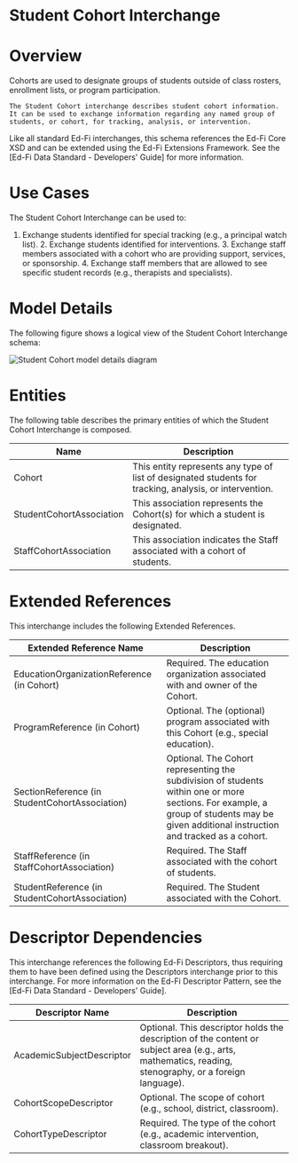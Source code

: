 # Student Cohort Interchange

# Overview

Cohorts are used to designate groups of students outside of class rosters, enrollment lists, or program participation.

    The Student Cohort interchange describes student cohort information. It can be used to exchange information regarding any named group of students, or cohort, for tracking, analysis, or intervention.



Like all standard Ed-Fi interchanges, this schema references the Ed-Fi Core XSD and can be extended using the Ed-Fi Extensions Framework. See the [Ed-Fi Data Standard - Developers' Guide] for more information.


# Use Cases

The Student Cohort Interchange can be used to:  

1. Exchange students identified for special tracking (e.g., a principal watch list).
    2. Exchange students identified for interventions.
    3. Exchange staff members associated with a cohort who are providing support, services, or sponsorship.
    4. Exchange staff members that are allowed to see specific student records (e.g., therapists and specialists).


# Model Details

The following figure shows a logical view of the Student Cohort Interchange schema:  

![Student Cohort model details diagram](img/InterchangeStudentCohort-interchange-brief.png)


# Entities

The following table describes the primary entities of which the Student Cohort Interchange is composed.  

| Name | Description |
|----------|-----------------|
| Cohort | This entity represents any type of list of designated students for tracking, analysis, or intervention. |
| StudentCohortAssociation | This association represents the Cohort(s) for which a student is designated. |
| StaffCohortAssociation | This association indicates the Staff associated with a cohort of students. |



# Extended References


This interchange includes the following Extended References.  

| Extended Reference Name | Description |
|-----------------------------|-----------------|
| EducationOrganizationReference (in Cohort) | Required.  The education organization associated with and owner of the Cohort. |
| ProgramReference (in Cohort) | Optional.  The (optional) program associated with this Cohort (e.g., special education). |
| SectionReference (in StudentCohortAssociation) | Optional.  The Cohort representing the subdivision of students within one or more sections. For example, a group of students may be given additional instruction and tracked as a cohort. |
| StaffReference (in StaffCohortAssociation) | Required.  The Staff associated with the cohort of students. |
| StudentReference (in StudentCohortAssociation) | Required.  The Student associated with the Cohort. |



# Descriptor Dependencies

This interchange references the following Ed-Fi Descriptors, thus requiring them to have been defined using the Descriptors interchange prior to this interchange. For more information on the Ed-Fi Descriptor Pattern, see the [Ed-Fi Data Standard - Developers' Guide].  

| Descriptor Name | Description |
|---------------------|-----------------|
| AcademicSubjectDescriptor | Optional.  This descriptor holds the description of the content or subject area (e.g., arts, mathematics, reading, stenography, or a foreign language). |
| CohortScopeDescriptor | Optional.  The scope of cohort (e.g., school, district, classroom). |
| CohortTypeDescriptor | Required.  The type of the cohort (e.g., academic intervention, classroom breakout). |


